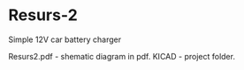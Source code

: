 # Resurs-2
Simple 12V car battery charger

Resurs2.pdf - shematic diagram in pdf.
KICAD - project folder.
